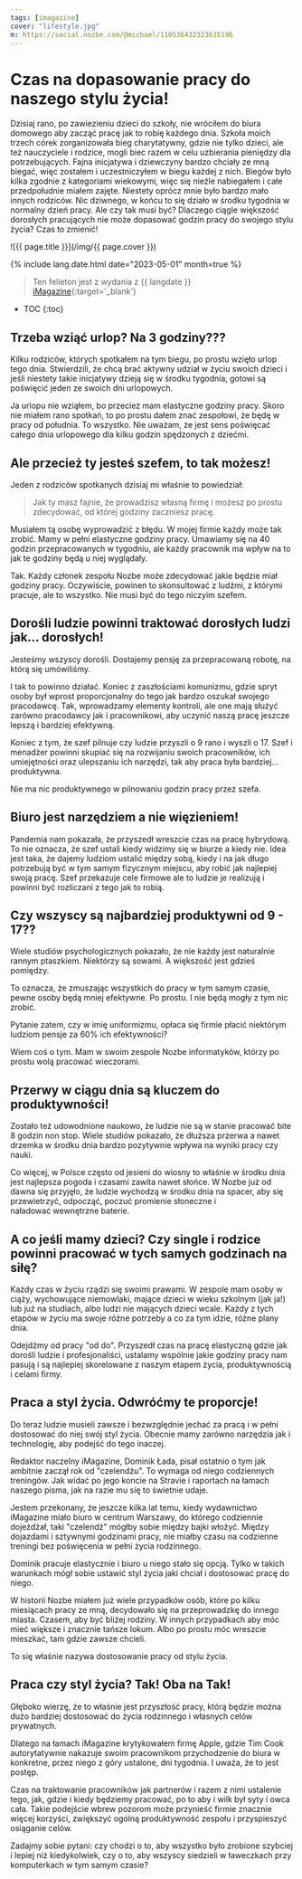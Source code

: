```yaml
---
tags: [imagazine]
cover: "lifestyle.jpg"
m: https://social.nozbe.com/@michael/110536432323635196
---
```


# Czas na dopasowanie pracy do naszego stylu życia!

Dzisiaj rano, po zawiezieniu dzieci do szkoły, nie wróciłem do biura domowego aby zacząć pracę jak to robię każdego dnia. Szkoła moich trzech córek zorganizowała bieg charytatywny, gdzie nie tylko dzieci, ale też nauczyciele i rodzice, mogli biec razem w celu uzbierania pieniędzy dla potrzebujących. Fajna inicjatywa i dziewczyny bardzo chciały ze mną biegać, więc zostałem i uczestniczyłem w biegu każdej z nich. Biegów było kilka zgodnie z kategoriami wiekowymi, więc się nieźle nabiegałem i całe przedpołudnie miałem zajęte. Niestety oprócz mnie było bardzo mało innych rodziców. Nic dziwnego, w końcu to się działo w środku tygodnia w normalny dzień pracy. Ale czy tak musi być? Dlaczego ciągle większość dorosłych pracujących nie może dopasować godzin pracy do swojego stylu życia? Czas to zmienić!

<!--More-->

![{{ page.title }}](/img/{{ page.cover }})

{% include lang.date.html date="2023-05-01" month=true %}

> Ten felieton jest z wydania z {{ langdate }} [iMagazine](https://imagazine.pl){:target='_blank'}

* TOC
{:toc}

## Trzeba wziąć urlop? Na 3 godziny???

Kilku rodziców, których spotkałem na tym biegu, po prostu wzięło urlop tego dnia. Stwierdzili, że chcą brać aktywny udział w życiu swoich dzieci i jeśli niestety takie inicjatywy dzieją się w środku tygodnia, gotowi są poświęcić jeden ze swoich dni urlopowych.

Ja urlopu nie wziąłem, bo przecież mam elastyczne godziny pracy. Skoro nie miałem rano spotkań, to po prostu dałem znać zespołowi, że będę w pracy od południa. To wszystko. Nie uważam, że jest sens poświęcać całego dnia urlopowego dla kilku godzin spędzonych z dziećmi.

## Ale przecież ty jesteś szefem, to tak możesz!

Jeden z rodziców spotkanych dzisiaj mi właśnie to powiedział:

> Jak ty masz fajnie, że prowadzisz własną firmę i możesz po prostu zdecydować, od której godziny zaczniesz pracę.

Musiałem tą osobę wyprowadzić z błędu. W mojej firmie każdy może tak zrobić. Mamy w pełni elastyczne godziny pracy. Umawiamy się na 40 godzin przepracowanych w tygodniu, ale każdy pracownik ma wpływ na to jak te godziny będą u niej wyglądały.

Tak. Każdy członek zespołu Nozbe może zdecydować jakie będzie miał godziny pracy. Oczywiście, powinen to skonsultować z ludźmi, z którymi pracuje, ale to wszystko. Nie musi być do tego niczyim szefem.

## Dorośli ludzie powinni traktować dorosłych ludzi jak… dorosłych!

Jesteśmy wszyscy dorośli. Dostajemy pensję za przepracowaną robotę, na którą się umówiliśmy.

I tak to powinno działać. Koniec z zaszłościami komunizmu, gdzie spryt osoby był wprost proporcjonalny do tego jak bardzo oszukał swojego pracodawcę. Tak, wprowadzamy elementy kontroli, ale one mają służyć zarówno pracodawcy jak i pracownikowi, aby uczynić naszą pracę jeszcze lepszą i bardziej efektywną.

Koniec z tym, że szef pilnuje czy ludzie przyszli o 9 rano i wyszli o 17. Szef i menadżer powinni skupiać się na rozwijaniu swoich pracowników, ich umiejętności oraz ulepszaniu ich narzędzi, tak aby praca była bardziej… produktywna.

Nie ma nic produktywnego w pilnowaniu godzin pracy przez szefa.

## Biuro jest narzędziem a nie więzieniem!

Pandemia nam pokazała, że przyszedł wreszcie czas na pracę hybrydową. To nie oznacza, że szef ustali kiedy widzimy się w biurze a kiedy nie. Idea jest taka, że dajemy ludziom ustalić między sobą, kiedy i na jak długo potrzebują być w tym samym fizycznym miejscu, aby robić jak najlepiej swoją pracę. Szef przekazuje cele firmowe ale to ludzie je realizują i powinni być rozliczani z tego jak to robią.

## Czy wszyscy są najbardziej produktywni od 9 - 17??

Wiele studiów psychologicznych pokazało, że nie każdy jest naturalnie rannym ptaszkiem. Niektórzy są sowami. A większość jest gdzieś pomiędzy.

To oznacza, że zmuszając wszystkich do pracy w tym samym czasie, pewne osoby będą mniej efektywne. Po prostu. I nie będą mogły z tym nic zrobić.

Pytanie zatem, czy w imię uniformizmu, opłaca się firmie płacić niektórym ludziom pensje za 60% ich efektywności?

Wiem coś o tym. Mam w swoim zespole Nozbe informatyków, którzy po prostu wolą pracować wieczorami.

## Przerwy w ciągu dnia są kluczem do produktywności!

Zostało też udowodnione naukowo, że ludzie nie są w stanie pracować bite 8 godzin non stop. Wiele studiów pokazało, że dłuższa przerwa a nawet drzemka w środku dnia bardzo pozytywnie wpływa na wyniki pracy czy nauki.

Co więcej, w Polsce często od jesieni do wiosny to właśnie w środku dnia jest najlepsza pogoda i czasami zawita nawet słońce. W Nozbe już od dawna się przyjęło, że ludzie wychodzą w środku dnia na spacer, aby się przewietrzyć, odpocząć, poczuć promienie słoneczne i naładować wewnętrzne baterie.

## A co jeśli mamy dzieci? Czy single i rodzice powinni pracować w tych samych godzinach na siłę?

Każdy czas w życiu rządzi się swoimi prawami. W zespole mam osoby w ciąży, wychowujące niemowlaki, mające dzieci w wieku szkolnym (jak ja!) lub już na studiach, albo ludzi nie mających dzieci wcale. Każdy z tych etapów w życiu ma swoje różne potrzeby a co za tym idzie, różne plany dnia.

Odejdźmy od pracy "od do". Przyszedł czas na pracę elastyczną gdzie jak dorośli ludzie i profesjonaliści, ustalamy wspólnie jakie godziny pracy nam pasują i są najlepiej skorelowane z naszym etapem życia, produktywnością i celami firmy.

## Praca a styl życia. Odwróćmy te proporcje!

Do teraz ludzie musieli zawsze i bezwzględnie jechać za pracą i w pełni dostosować do niej swój styl życia. Obecnie mamy zarówno narzędzia jak i technologię, aby podejść do tego inaczej.

Redaktor naczelny iMagazine, Dominik Łada, pisał ostatnio o tym jak ambitnie zaczął rok od "czelendżu". To wymaga od niego codziennych treningów. Jak widać po jego koncie na Stravie i raportach na łamach naszego pisma, jak na razie mu się to świetnie udaje.

Jestem przekonany, że jeszcze kilka lat temu, kiedy wydawnictwo iMagazine miało biuro w centrum Warszawy, do którego codziennie dojeżdżał, taki "czelendż" mógłby sobie między bajki włożyć. Między dojazdami i sztywnymi godzinami pracy, nie miałby czasu na codzienne treningi bez poświęcenia w pełni życia rodzinnego.

Dominik pracuje elastycznie i biuro u niego stało się opcją. Tylko w takich warunkach mógł sobie ustawić styl życia jaki chciał i dostosować pracę do niego.

W historii Nozbe miałem już wiele przypadków osób, które po kilku miesiącach pracy ze mną, decydowało się na przeprowadzkę do innego miasta. Czasem, aby być bliżej rodziny. W innych przypadkach aby móc mieć większe i znacznie tańsze lokum. Albo po prostu móc wreszcie mieszkać, tam gdzie zawsze chcieli.

To się właśnie nazywa dostosowanie pracy od stylu życia.

## Praca czy styl życia? Tak! Oba na Tak!

Głęboko wierzę, że to właśnie jest przyszłość pracy, którą będzie można dużo bardziej dostosować do życia rodzinnego i własnych celów prywatnych.

Dlatego na łamach iMagazine krytykowałem firmę Apple, gdzie Tim Cook autorytatywnie nakazuje swoim pracownikom przychodzenie do biura w konkretne, przez niego z góry ustalone, dni tygodnia. I uważa, że to jest postęp.

Czas na traktowanie pracowników jak partnerów i razem z nimi ustalenie tego, jak, gdzie i kiedy będziemy pracować, po to aby i wilk był syty i owca cała. Takie podejście wbrew pozorom może przynieść firmie znacznie więcej korzyści, zwiększyć ogólną produktywność zespołu i przyspieszyć osiąganie celów.

Zadajmy sobie pytani: czy chodzi o to, aby wszystko było zrobione szybciej i lepiej niż kiedykolwiek, czy o to, aby wszyscy siedzieli w ławeczkach przy komputerkach w tym samym czasie?

[n]: https://michael.gratis/nozbe_pl
[np]: https://michael.gratis/nozbepersonal_pl